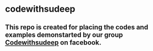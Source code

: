 # codewithsudeep

## This repo is created for  placing the codes and examples demonstarted by our group [Codewithsudeep](https://www.facebook.com/groups/3265547303565933/) on facebook.

